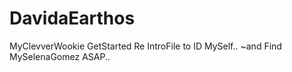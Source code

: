 # DavidaEarthos
MyClevverWookie GetStarted Re IntroFile to ID MySelf.. ~and Find MySelenaGomez ASAP..
